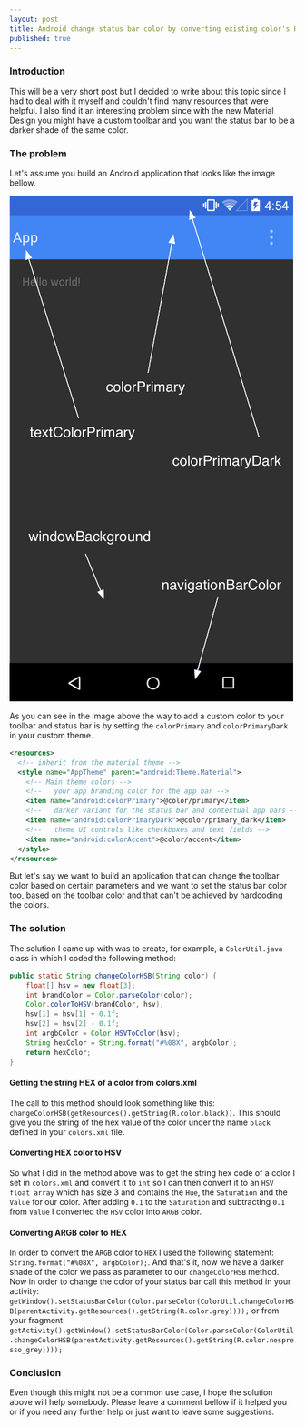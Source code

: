 ```yaml
---
layout: post
title: Android change status bar color by converting existing color's HSB
published: true
---
```


### Introduction

This will be a very short post but I decided to write about this topic since I had to deal with it myself and couldn't find many resources that were helpful. I also find it an interesting problem since with the new Material Design you might have a custom toolbar and you want the status bar to be a darker shade of the same color.

### The problem

Let's assume you build an Android application that looks like the image bellow.

![Android Material Design toolbar](/public/images/ThemeColors.png)

As you can see in the image above the way to add a custom color to your toolbar and status bar is by setting the `colorPrimary` and `colorPrimaryDark` in your custom theme.

``` xml
<resources>
  <!-- inherit from the material theme -->
  <style name="AppTheme" parent="android:Theme.Material">
    <!-- Main theme colors -->
    <!--   your app branding color for the app bar -->
    <item name="android:colorPrimary">@color/primary</item>
    <!--   darker variant for the status bar and contextual app bars -->
    <item name="android:colorPrimaryDark">@color/primary_dark</item>
    <!--   theme UI controls like checkboxes and text fields -->
    <item name="android:colorAccent">@color/accent</item>
  </style>
</resources>
```

But let's say we want to build an application that can change the toolbar color based on certain parameters and we want to set the status bar color too, based on the toolbar color and that can't be achieved by hardcoding the colors.

### The solution

The solution I came up with was to create, for example, a `ColorUtil.java` class in which I coded the following method:

``` java
public static String changeColorHSB(String color) {
    float[] hsv = new float[3];
    int brandColor = Color.parseColor(color);
    Color.colorToHSV(brandColor, hsv);
    hsv[1] = hsv[1] + 0.1f;
    hsv[2] = hsv[2] - 0.1f;
    int argbColor = Color.HSVToColor(hsv);
    String hexColor = String.format("#%08X", argbColor);
    return hexColor;
}
```

#### Getting the string HEX of a color from colors.xml

The call to this method should look something like this: `changeColorHSB(getResources().getString(R.color.black))`. This should give you the string of the hex value of the color under the name `black` defined in your `colors.xml` file.

#### Converting HEX color to HSV

So what I did in the method above was to get the string hex code of a color I set in `colors.xml` and convert it to `int` so I can then convert it to an `HSV float array` which has size 3 and contains the `Hue`, the `Saturation`  and the `Value` for our color. After adding `0.1` to the `Saturation` and subtracting `0.1` from `Value` I converted the `HSV` color into `ARGB` color.

#### Converting ARGB color to HEX

In order to convert the `ARGB` color to `HEX` I used the following statement: `String.format("#%08X", argbColor);`.
And that's it, now we have a darker shade of the color we pass as parameter to our `changeColorHSB` method. 
Now in order to change the color of your status bar call this method in your activity: `getWindow().setStatusBarColor(Color.parseColor(ColorUtil.changeColorHSB(parentActivity.getResources().getString(R.color.grey))));` or from your fragment: `getActivity().getWindow().setStatusBarColor(Color.parseColor(ColorUtil.changeColorHSB(parentActivity.getResources().getString(R.color.nespresso_grey))));`

### Conclusion

Even though this might not be a common use case, I hope the solution above will help somebody.
Please leave a comment bellow if it helped you or if you need any further help or just want to leave some suggestions.
